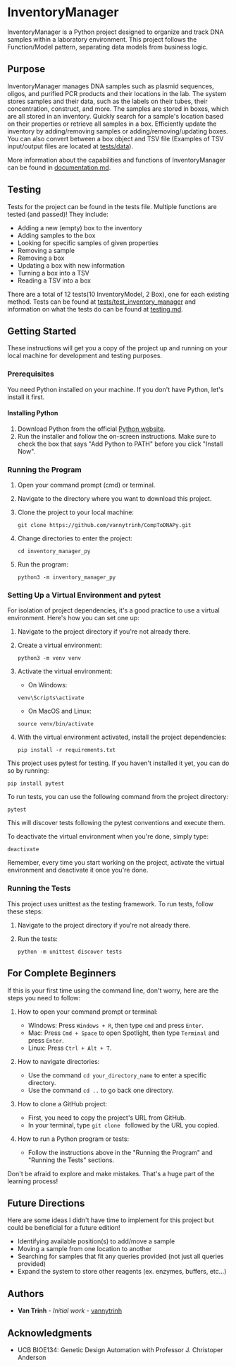 # InventoryManager

InventoryManager is a Python project designed to organize and track DNA samples within a laboratory environment. This project follows the Function/Model pattern, separating data models from business logic.

## Purpose

InventoryManager manages DNA samples such as plasmid sequences, oligos, and purified PCR products and their locations in the lab. The system stores samples and their data, such as the labels on their tubes, their concentration, construct, and more. The samples are stored in boxes, which are all stored in an inventory. Quickly search for a sample's location based on their properties or retrieve all samples in a box. Efficiently update the inventory by adding/removing samples or adding/removing/updating boxes. You can also convert between a box object and TSV file (Examples of TSV input/output files are located at [tests/data](tests/data)). 

More information about the capabilities and functions of InventoryManager can be found in [documentation.md](documentation.md).

## Testing

Tests for the project can be found in the tests file. Multiple functions are tested (and passed)! They include:
- Adding a new (empty) box to the inventory
- Adding samples to the box
- Looking for specific samples of given properties
- Removing a sample
- Removing a box
- Updating a box with new information
- Turning a box into a TSV
- Reading a TSV into a box

There are a total of 12 tests(10 InventoryModel, 2 Box), one for each existing method. Tests can be found at [tests/test_inventory_manager](tests/inventory-manager.py) and information on what the tests do can be found at [testing.md](testing.md).

## Getting Started

These instructions will get you a copy of the project up and running on your local machine for development and testing purposes.

### Prerequisites

You need Python installed on your machine. If you don't have Python, let's install it first.

#### Installing Python

1. Download Python from the official [Python website](https://www.python.org/downloads/).
2. Run the installer and follow the on-screen instructions. Make sure to check the box that says "Add Python to PATH" before you click "Install Now".

### Running the Program

1. Open your command prompt (cmd) or terminal.
2. Navigate to the directory where you want to download this project.
3. Clone the project to your local machine:

   ```
   git clone https://github.com/vannytrinh/CompToDNAPy.git
   ```
4. Change directories to enter the project:

   ```
   cd inventory_manager_py
   ```
5. Run the program:

   ```
   python3 -m inventory_manager_py
   ```
### Setting Up a Virtual Environment and pytest

For isolation of project dependencies, it's a good practice to use a virtual environment. Here's how you can set one up:

1. Navigate to the project directory if you're not already there.

2. Create a virtual environment:
   ```
   python3 -m venv venv
   ```

3. Activate the virtual environment:
   - On Windows:
   ```
   venv\Scripts\activate
   ```
   - On MacOS and Linux:
   ```
   source venv/bin/activate
   ```

4. With the virtual environment activated, install the project dependencies:
   ```
   pip install -r requirements.txt
   ```

This project uses pytest for testing. If you haven't installed it yet, you can do so by running:

```
pip install pytest
```

To run tests, you can use the following command from the project directory:

```
pytest
```

This will discover tests following the pytest conventions and execute them.

To deactivate the virtual environment when you're done, simply type:

```
deactivate
```

Remember, every time you start working on the project, activate the virtual environment and deactivate it once you're done.

### Running the Tests

This project uses unittest as the testing framework. To run tests, follow these steps:

1. Navigate to the project directory if you're not already there.

2. Run the tests:

   ```
   python -m unittest discover tests
   ```

## For Complete Beginners

If this is your first time using the command line, don't worry, here are the steps you need to follow:

1. How to open your command prompt or terminal:
   - Windows: Press `Windows + R`, then type `cmd` and press `Enter`.
   - Mac: Press `Cmd + Space` to open Spotlight, then type `Terminal` and press `Enter`.
   - Linux: Press `Ctrl + Alt + T`.

2. How to navigate directories:
   - Use the command `cd your_directory_name` to enter a specific directory.
   - Use the command `cd ..` to go back one directory.

3. How to clone a GitHub project:
   - First, you need to copy the project's URL from GitHub.
   - In your terminal, type `git clone ` followed by the URL you copied.

4. How to run a Python program or tests:
   - Follow the instructions above in the "Running the Program" and "Running the Tests" sections.

Don't be afraid to explore and make mistakes. That's a huge part of the learning process!

## Future Directions
Here are some ideas I didn't have time to implement for this project but could be beneficial for a future edition!
- Identifying available position(s) to add/move a sample
- Moving a sample from one location to another
- Searching for samples that fit any queries provided (not just all queries provided)
- Expand the system to store other reagents (ex. enzymes, buffers, etc...)

## Authors

* **Van Trinh** - *Initial work* - [vannytrinh](https://github.com/vannytrinh)

## Acknowledgments

* UCB BIOE134: Genetic Design Automation with Professor J. Christoper Anderson
